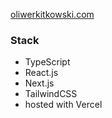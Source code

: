 [oliwerkitkowski.com](https://www.oliwerkitkowski.com)

### Stack
- TypeScript
- React.js
- Next.js
- TailwindCSS
- hosted with Vercel
